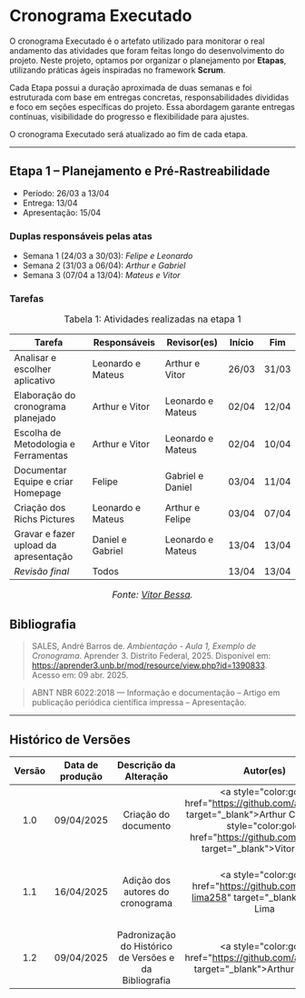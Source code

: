 # Cronograma Executado

O cronograma Executado é o artefato utilizado para monitorar o real andamento das atividades que foram feitas longo do desenvolvimento do projeto. Neste projeto, optamos por organizar o planejamento por **Etapas**, utilizando práticas ágeis inspiradas no framework **Scrum**.

Cada Etapa possui a duração aproximada de duas semanas e foi estruturada com base em entregas concretas, responsabilidades divididas e foco em seções específicas do projeto. Essa abordagem garante entregas contínuas, visibilidade do progresso e flexibilidade para ajustes.

O cronograma Executado será atualizado ao fim de cada etapa.

---


## Etapa 1 – Planejamento e Pré-Rastreabilidade  
- Período: 26/03 a 13/04  
- Entrega: 13/04  
- Apresentação: 15/04  

### Duplas responsáveis pelas atas
- Semana 1 (24/03 a 30/03): *Felipe e Leonardo*
- Semana 2 (31/03 a 06/04): *Arthur e Gabriel*
- Semana 3 (07/04 a 13/04): *Mateus e Vitor*

### Tarefas

<font size="3"><p style="text-align: center">Tabela 1: Atividades realizadas na etapa 1</p></font>

| Tarefa                                      |      Responsáveis      |      Revisor(es)   |  Início |  Fim  |
|---------------------------------------------|------------------------|--------------------|---------| ----- |
| Analisar e escolher aplicativo              | Leonardo e Mateus      | Arthur e Vitor     |  26/03  | 31/03 |
| Elaboração do cronograma planejado          | Arthur e Vitor         | Leonardo e Mateus  |  02/04  | 12/04 |          
| Escolha de Metodologia e Ferramentas        | Arthur e Vitor         | Leonardo e Mateus  |  02/04  | 10/04 |
| Documentar Equipe e criar Homepage          | Felipe                 | Gabriel e Daniel   |  03/04  | 11/04 |
| Criação dos Richs Pictures                  | Leonardo e Mateus      | Arthur e Felipe    |  03/04  | 07/04 |
| Gravar e fazer upload da apresentação       | Daniel e Gabriel       | Leonardo e Mateus  |  13/04  | 13/04 |
| *Revisão final*                             | Todos                  |                    |  13/04  | 13/04 |

<font size="3"><p style="text-align: center">_Fonte: [Vitor Bessa](https://github.com/Bessazs)._</p></font>


## Bibliografia

>SALES, André Barros de. *Ambientação - Aula 1, Exemplo de Cronograma*. Aprender 3. Distrito Federal, 2025. Disponível em: <https://aprender3.unb.br/mod/resource/view.php?id=1390833>. Acesso em: 09 abr. 2025.

>ABNT NBR 6022:2018 — Informação e documentação – Artigo em publicação periódica científica impressa – Apresentação.

---
## Histórico de Versões


| Versão | Data de produção   | Descrição da Alteração                               | Autor(es)             | Revisor(es)      |Data de Revisão |
| :----: | :----------------: | :--------------------------------------------------: | :-------------------: | :-------------:  |  :-----------: |
| 1.0    | 09/04/2025 | Criação do documento                         | <a style="color:gold; href="https://github.com/arthurlleite" target="_blank">Arthur Carvalho</a>, <a style="color:gold; href="https://github.com/Bessazs" target="_blank">Vitor Pereira</a> | <a style="color:gold; href="https://github.com/leozinlima" target="_blank">Leonardo de Melo</a>           | 09/04/2025|
| 1.1    | 16/04/2025 | Adição dos autores do cronograma | <a style="color:gold; href="https://github.com/gabriel-lima258" target="_blank">Gabriel Lima</a> | <a style="color:gold; href="https://github.com/leozinlima" target="_blank">Leonardo de Melo</a>, <a style="color:gold; href="https://github.com/MateuSansete" target="_blank">Mateus Bastos</a> | 16/04/2025|
| 1.2    | 09/04/2025 | Padronização do Histórico de Versões e da Bibliografia | <a style="color:gold; href="https://github.com/arthurlleite" target="_blank">Arthur Carvalho</a>| <a style="color:gold; href="https://github.com/leozinlima" target="_blank">Leonardo de Melo</a>           | 09/04/2025|